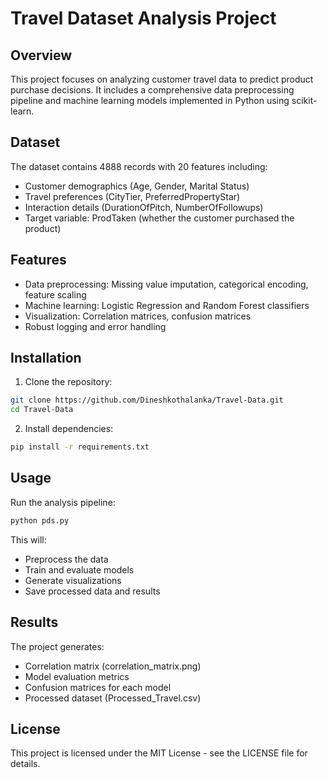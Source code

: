 # Travel Dataset Analysis Project

## Overview
This project focuses on analyzing customer travel data to predict product purchase decisions. It includes a comprehensive data preprocessing pipeline and machine learning models implemented in Python using scikit-learn.

## Dataset
The dataset contains 4888 records with 20 features including:
- Customer demographics (Age, Gender, Marital Status)
- Travel preferences (CityTier, PreferredPropertyStar)
- Interaction details (DurationOfPitch, NumberOfFollowups)
- Target variable: ProdTaken (whether the customer purchased the product)

## Features
- Data preprocessing: Missing value imputation, categorical encoding, feature scaling
- Machine learning: Logistic Regression and Random Forest classifiers
- Visualization: Correlation matrices, confusion matrices
- Robust logging and error handling

## Installation
1. Clone the repository:
```bash
git clone https://github.com/Dineshkothalanka/Travel-Data.git
cd Travel-Data
```

2. Install dependencies:
```bash
pip install -r requirements.txt
```

## Usage
Run the analysis pipeline:
```bash
python pds.py
```

This will:
- Preprocess the data
- Train and evaluate models
- Generate visualizations
- Save processed data and results

## Results
The project generates:
- Correlation matrix (correlation_matrix.png)
- Model evaluation metrics
- Confusion matrices for each model
- Processed dataset (Processed_Travel.csv)

## License
This project is licensed under the MIT License - see the LICENSE file for details.
